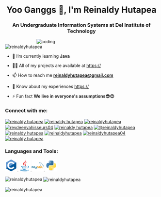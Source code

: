 <h1 align="center">Yoo Ganggs 👋, I'm Reinaldy Hutapea</h1>
<h3 align="center">An Undergraduate Information Systems at Del Institute of Technology</h3>

<img align="right" alt="coding" width="400" src ="[https://www.google.co.id/imgres?imgurl=https%3A%2F%2Fmiro.medium.com%2Fv2%2Fresize%3Afit%3A564%2F1*Erk4NawQOHkf4wSN7JmB_A.jpeg&tbnid=N2dfvXpfLAw_iM&vet=12ahUKEwiRq5nblL2FAxUjqmMGHbuTC7gQMyg8egUIARDlAQ..i&imgrefurl=https%3A%2F%2Fbootcamp.uxdesign.cc%2Fhow-to-design-an-attractive-github-profile-readme-3618d6c53783&docid=H_FhIbdHHPjUbM&w=564&h=564&q=github%20animated&ved=2ahUKEwiRq5nblL2FAxUjqmMGHbuTC7gQMyg8egUIARDlAQ](https://encrypted-tbn0.gstatic.com/images?q=tbn:ANd9GcTyDA3yY1oIEEJPv8z44G-DCFPXSXdS01Wl0A&usqp=CAU)">

<p align="left"> <img src="https://komarev.com/ghpvc/?username=reinaldyhutapea&label=Profile%20views&color=0e75b6&style=flat" alt="reinaldyhutapea" /> </p>

- 🌱 I’m currently learning **Java**

- 👨‍💻 All of my projects are available at [https://](https://)

- 📫 How to reach me **reinaldyhutapea@gmail.com**

- 📄 Know about my experiences [https://](https://)

- ⚡ Fun fact **We live in everyone's assumptions😎😉**

<h3 align="left">Connect with me:</h3>
<p align="left">
<a href="https://linkedin.com/in/reinaldy hutapea" target="blank"><img align="center" src="https://raw.githubusercontent.com/rahuldkjain/github-profile-readme-generator/master/src/images/icons/Social/linked-in-alt.svg" alt="reinaldy hutapea" height="30" width="40" /></a>
<a href="https://stackoverflow.com/users/reinaldy hutapea" target="blank"><img align="center" src="https://raw.githubusercontent.com/rahuldkjain/github-profile-readme-generator/master/src/images/icons/Social/stack-overflow.svg" alt="reinaldy hutapea" height="30" width="40" /></a>
<a href="https://kaggle.com/reinaldyhutapea" target="blank"><img align="center" src="https://raw.githubusercontent.com/rahuldkjain/github-profile-readme-generator/master/src/images/icons/Social/kaggle.svg" alt="reinaldyhutapea" height="30" width="40" /></a>
<a href="https://instagram.com/reydeenvahisseurs04" target="blank"><img align="center" src="https://raw.githubusercontent.com/rahuldkjain/github-profile-readme-generator/master/src/images/icons/Social/instagram.svg" alt="reydeenvahisseurs04" height="30" width="40" /></a>
<a href="https://dribbble.com/reinaldy hutapea" target="blank"><img align="center" src="https://raw.githubusercontent.com/rahuldkjain/github-profile-readme-generator/master/src/images/icons/Social/dribbble.svg" alt="reinaldy hutapea" height="30" width="40" /></a>
<a href="https://medium.com/@reinaldyhutapea" target="blank"><img align="center" src="https://raw.githubusercontent.com/rahuldkjain/github-profile-readme-generator/master/src/images/icons/Social/medium.svg" alt="@reinaldyhutapea" height="30" width="40" /></a>
<a href="https://www.youtube.com/c/reinaldy hutapea" target="blank"><img align="center" src="https://raw.githubusercontent.com/rahuldkjain/github-profile-readme-generator/master/src/images/icons/Social/youtube.svg" alt="reinaldy hutapea" height="30" width="40" /></a>
<a href="https://www.hackerrank.com/reinaldyhutapea" target="blank"><img align="center" src="https://raw.githubusercontent.com/rahuldkjain/github-profile-readme-generator/master/src/images/icons/Social/hackerrank.svg" alt="reinaldyhutapea" height="30" width="40" /></a>
<a href="https://www.leetcode.com/reinaldyhutapea04" target="blank"><img align="center" src="https://raw.githubusercontent.com/rahuldkjain/github-profile-readme-generator/master/src/images/icons/Social/leet-code.svg" alt="reinaldyhutapea04" height="30" width="40" /></a>
<a href="https://www.hackerearth.com/reinaldy hutapea" target="blank"><img align="center" src="https://raw.githubusercontent.com/rahuldkjain/github-profile-readme-generator/master/src/images/icons/Social/hackerearth.svg" alt="reinaldy hutapea" height="30" width="40" /></a>
</p>

<h3 align="left">Languages and Tools:</h3>
<p align="left"> <a href="https://www.cprogramming.com/" target="_blank" rel="noreferrer"> <img src="https://raw.githubusercontent.com/devicons/devicon/master/icons/c/c-original.svg" alt="c" width="40" height="40"/> </a> <a href="https://www.java.com" target="_blank" rel="noreferrer"> <img src="https://raw.githubusercontent.com/devicons/devicon/master/icons/java/java-original.svg" alt="java" width="40" height="40"/> </a> <a href="https://www.mysql.com/" target="_blank" rel="noreferrer"> <img src="https://raw.githubusercontent.com/devicons/devicon/master/icons/mysql/mysql-original-wordmark.svg" alt="mysql" width="40" height="40"/> </a> <a href="https://www.python.org" target="_blank" rel="noreferrer"> <img src="https://raw.githubusercontent.com/devicons/devicon/master/icons/python/python-original.svg" alt="python" width="40" height="40"/> </a> </p>

<p><img align="left" src="https://github-readme-stats.vercel.app/api/top-langs?username=reinaldyhutapea&show_icons=true&locale=en&layout=compact" alt="reinaldyhutapea" /></p>

<p>&nbsp;<img align="center" src="https://github-readme-stats.vercel.app/api?username=reinaldyhutapea&show_icons=true&locale=en" alt="reinaldyhutapea" /></p>

<p><img align="center" src="https://github-readme-streak-stats.herokuapp.com/?user=reinaldyhutapea&" alt="reinaldyhutapea" /></p>
